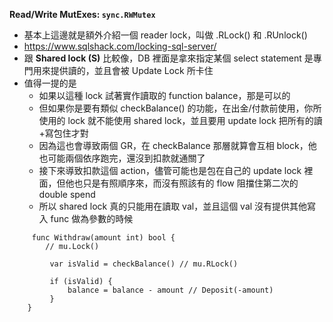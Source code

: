 **Read/Write MutExes: `sync.RWMutex`**
- 基本上這邊就是額外介紹一個 reader lock，叫做 .RLock() 和 .RUnlock()
- https://www.sqlshack.com/locking-sql-server/
- 跟 **Shared lock (S)** 比較像，DB 裡面是拿來指定某個 select statement 是專門用來提供讀的，並且會被 Update Lock 所卡住
- 值得一提的是
	- 如果以這種 lock 試著實作讀取的 function balance，那是可以的
	- 但如果你是要有類似 checkBalance() 的功能，在出金/付款前使用，你所使用的 lock 就不能使用 shared lock，並且要用 update lock 把所有的讀+寫包住才對
	- 因為這也會導致兩個 GR，在 checkBalance 那層就算會互相 block，他也可能兩個依序跑完，還沒到扣款就通關了
	- 接下來導致扣款這個 action，儘管可能也是包在自己的 update lock 裡面，但他也只是有照順序來，而沒有照該有的 flow 阻擋住第二次的 double spend
	- 所以 shared lock 真的只能用在讀取 val，並且這個 val 沒有提供其他寫入 func 做為參數的時候
```
     func Withdraw(amount int) bool {
		// mu.Lock()
		
	     var isValid = checkBalance() // mu.RLock()
	     
	     if (isValid) {
		     balance = balance - amount // Deposit(-amount)
	     }
	}
```